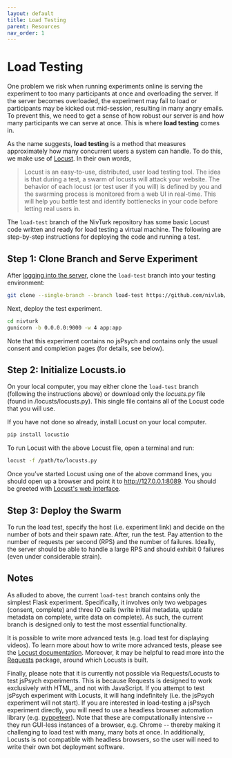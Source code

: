 ```yaml
---
layout: default
title: Load Testing
parent: Resources
nav_order: 1
---
```


# Load Testing

One problem we risk when running experiments online is serving the experiment to too many participants at once and overloading the server. If the server becomes overloaded, the experiment may fail to load or participants may be kicked out mid-session, resulting in many angry emails. To prevent this, we need to get a sense of how robust our server is and how many participants we can serve at once. This is where **load testing** comes in.

As the name suggests, **load testing** is a method that measures approximately how many concurrent users a system can handle. To do this, we make use of [Locust](https://locust.io/). In their own words,

> Locust is an easy-to-use, distributed, user load testing tool. The idea is that during a test, a swarm of locusts will attack your website. The behavior of each locust (or test user if you will) is defined by you and the swarming process is monitored from a web UI in real-time. This will help you battle test and identify bottlenecks in your code before letting real users in.

The `load-test` branch of the NivTurk repository has some basic Locust code written and ready for load testing a virtual machine. The following are step-by-step instructions for deploying the code and running a test.

## Step 1: Clone Branch and Serve Experiment

After [logging into the server](https://github.com/nivlab/nivturk/wiki/Serving-Experiments), clone the `load-test` branch into your testing environment:

```bash
git clone --single-branch --branch load-test https://github.com/nivlab/nivturk.git
```

Next, deploy the test experiment.

```bash
cd nivturk
gunicorn -b 0.0.0.0:9000 -w 4 app:app
```

Note that this experiment contains no jsPsych and contains only the usual consent and completion pages (for details, see below).

## Step 2: Initialize Locusts.io

On your local computer, you may either clone the `load-test` branch (following the instructions above) or download only the _locusts.py_ file (found in /locusts/locusts.py). This single file contains all of the Locust code that you will use.

If you have not done so already, install Locust on your local computer.

```bash
pip install locustio
```

To run Locust with the above Locust file, open a terminal and run:

```bash
locust -f /path/to/locusts.py
```

Once you’ve started Locust using one of the above command lines, you should open up a browser and point it to http://127.0.0.1:8089. You should be greeted with [Locust's web interface](https://docs.locust.io/en/stable/quickstart.html#open-up-locust-s-web-interface).

## Step 3: Deploy the Swarm

To run the load test, specify the host (i.e. experiment link) and decide on the number of bots and their spawn rate. After, run the test. Pay attention to the number of requests per second (RPS) and the number of failures. Ideally, the server should be able to handle a large RPS and should exhibit 0 failures (even under considerable strain).

## Notes

As alluded to above, the current `load-test` branch contains only the simplest Flask experiment. Specifically, it involves only two webpages (consent, complete) and three IO calls (write initial metadata, update metadata on complete, write data on complete). As such, the current branch is designed only to test the most essential functionality.

It is possible to write more advanced tests (e.g. load test for displaying videos). To learn more about how to write more advanced tests, please see the [Locust documentation](https://docs.locust.io/en/stable/index.html). Moreover, it may be helpful to read more into the [Requests](https://requests.readthedocs.io/en/master/) package, around which Locusts is built.

Finally, please note that it is currently not possible via Requests/Locusts to test jsPsych experiments. This is because Requests is designed to work exclusively with HTML, and not with JavaScript. If you attempt to test jsPsych experiment with Locusts, it will hang indefinitely (i.e. the jsPsych experiment will not start). If you are interested in load-testing a jsPsych experiment directly, you will need to use a headless browser automation library (e.g. [pyppeteer](https://miyakogi.github.io/pyppeteer/)). Note that these are computationally intensive -- they run GUI-less instances of a browser, e.g. Chrome -- thereby making it challenging to load test with many, many bots at once. In additionally, Locusts is not compatible with headless browsers, so the user will need to write their own bot deployment software.
